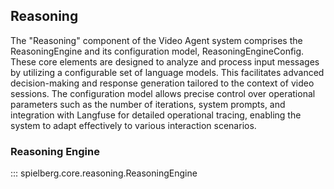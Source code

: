## Reasoning

The "Reasoning" component of the Video Agent system comprises the ReasoningEngine and its configuration model, ReasoningEngineConfig. These core elements are designed to analyze and process input messages by utilizing a configurable set of language models. This facilitates advanced decision-making and response generation tailored to the context of video sessions. The configuration model allows precise control over operational parameters such as the number of iterations, system prompts, and integration with Langfuse for detailed operational tracing, enabling the system to adapt effectively to various interaction scenarios.

### Reasoning Engine


::: spielberg.core.reasoning.ReasoningEngine


